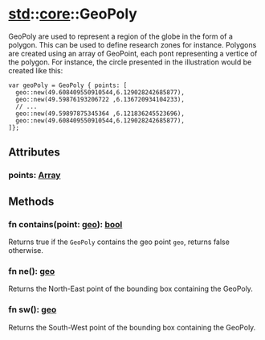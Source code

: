 # [std](/libs/std/)::[core](/libs/std/core/)::GeoPoly

GeoPoly are used to represent a region of the globe in the form of a polygon. This can be used to define research zones for instance.
Polygons are created using an array of GeoPoint, each pont representing a vertice of the polygon.
For instance, the circle presented in the illustration would be created like this:

```gcl
var geoPoly = GeoPoly { points: [
  geo::new(49.608409550910544,6.129028242685877),
  geo::new(49.59876193206722 ,6.136720934104233),
  // ...
  geo::new(49.59897875345364 ,6.121836245523696),
  geo::new(49.608409550910544,6.129028242685877),
]};
```

## Attributes

### points:&nbsp;[Array](/libs/std/core/type.Array.md)

## Methods
### fn contains(point:&nbsp;[geo](/libs/std/core/type.geo.md)):&nbsp;[bool](/libs/std/core/type.bool.md)<Badge text="native" />

Returns true if the `GeoPoly` contains the geo point `geo`, returns false otherwise.
### fn ne():&nbsp;[geo](/libs/std/core/type.geo.md)<Badge text="native" />

Returns the North-East point of the bounding box containing the GeoPoly.
### fn sw():&nbsp;[geo](/libs/std/core/type.geo.md)<Badge text="native" />

Returns the South-West point of the bounding box containing the GeoPoly.
